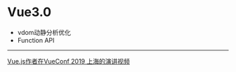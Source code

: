 # Vue3.0

- vdom动静分析优化
- Function API

---

[Vue.js作者在VueConf 2019 上海的演讲视频](https://www.bilibili.com/video/av55553166/)